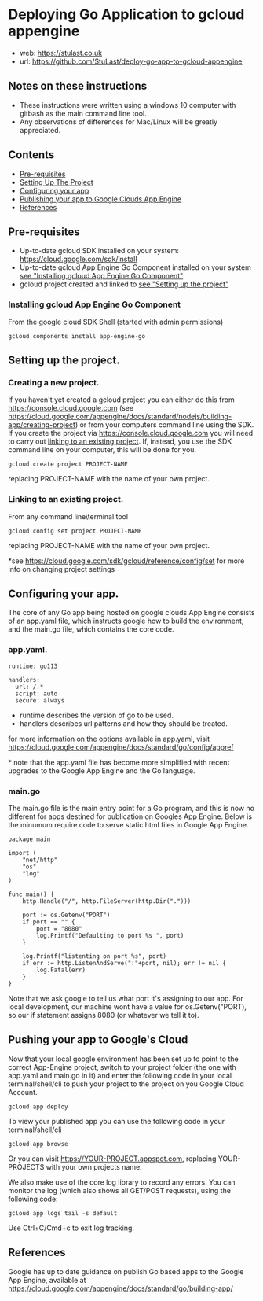 
# Deploying Go Application to gcloud appengine

- web: https://stulast.co.uk
- url: https://github.com/StuLast/deploy-go-app-to-gcloud-appengine

## Notes on these instructions

- These instructions were written using a windows 10 computer with gitbash as the main command line tool.
- Any observations of differences for Mac/Linux will be greatly appreciated.

## Contents

- [Pre-requisites](pre-requisites)
- [Setting Up The Project](setting-up-the-project)
- [Configuring your app](configuring-your-app)
- [Publishing your app to Google Clouds App Engine](pushing-your-app-to-googles-cloud)
- [References](references)

## Pre-requisites
-  Up-to-date gcloud SDK installed on your system:  https://cloud.google.com/sdk/install
-  Up-to-date gcloud App Engine Go Component installed on your system  [see "Installing gcloud App Engine Go Component"](Installing-gcloud-App-Engine-Go-Component) 
-  gcloud project created and linked to [see "Setting up the project"](setting-up-the-project)

### Installing gcloud App Engine Go Component

From the google cloud SDK Shell (started with admin permissions)

```
gcloud components install app-engine-go 
```

## Setting up the project.

### Creating a new project.

If you haven't yet created a gcloud project you can either do this from https://console.cloud.google.com  (see https://cloud.google.com/appengine/docs/standard/nodejs/building-app/creating-project) or from your computers command line using the SDK.  If you create the project via https://console.cloud.google.com you will need to carry out [linking to an existing project](linking-to-an-existing-project). If, instead, you use the SDK command line on your computer, this will be done for you.

```
gcloud create project PROJECT-NAME
```

replacing PROJECT-NAME with the name of your own project.

### Linking to an existing project.

From any command line\terminal tool

```
gcloud config set project PROJECT-NAME
```

replacing PROJECT-NAME with the name of your own project.

*see https://cloud.google.com/sdk/gcloud/reference/config/set for more info on changing project settings

## Configuring your app.

The core of any Go app being hosted on google clouds App Engine consists of an  app.yaml file, which instructs google how to build the environment, and the main.go file, which contains the core code.

### app.yaml.

```
runtime: go113

handlers:
- url: /.*
  script: auto
  secure: always
```

- runtime describes the version of go to be used.
- handlers describes url patterns and how they should be treated.

for more information on the options available in app.yaml, visit https://cloud.google.com/appengine/docs/standard/go/config/appref

\* note that the app.yaml file has become more simplified with recent upgrades to the Google App Engine and the Go language.

### main.go

The main.go file is the main entry point for a Go program, and this is now no different for apps destined for publication on Googles App Engine.  Below is the minumum require code to serve static html files in Google App Engine.

```
package main

import (
	"net/http"
	"os"
	"log"
)

func main() {
	http.Handle("/", http.FileServer(http.Dir(".")))

	port := os.Getenv("PORT")
	if port == "" {
		port = "8080"
		log.Printf("Defaulting to port %s ", port)
	}

	log.Printf("listenting on port %s", port)
	if err := http.ListenAndServe(":"+port, nil); err != nil {
		log.Fatal(err)
	}
}
```

Note that we ask google to tell us what port it's assigning to our app.  For local development, our machine wont have a value for os.Getenv("PORT), so our if statement assigns 8080 (or whatever we tell it to).



## Pushing your app to Google's Cloud

Now that your local google environment has been set up to point to the correct App-Engine project, switch to your project folder (the one with app.yaml and main.go in it) and enter the following code in your local terminal/shell/cli to push your project to the project on you Google Cloud Account.

```
gcloud app deploy

```

To view your published app you can use the following code in your terminal/shell/cli

```
gcloud app browse

```
Or you can visit https://YOUR-PROJECT.appspot.com, replacing YOUR-PROJECTS with your own projects name.

We also make use of the core log library to record any errors.  You can monitor the log (which also shows all GET/POST requests), using the following code:

```
gcloud app logs tail -s default
```

Use Ctrl+C/Cmd+c to exit log tracking.


## References

Google has up to date guidance on publish Go based apps to the Google App Engine, available at https://cloud.google.com/appengine/docs/standard/go/building-app/




